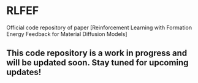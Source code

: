 # RLFEF
Official code repository of paper [Reinforcement Learning with Formation Energy Feedback for Material Diffusion Models]

## This code repository is a work in progress and will be updated soon. Stay tuned for upcoming updates!
